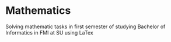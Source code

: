 # Mathematics
Solving mathematic tasks in first semester of studying Bachelor of Informatics in FMI at SU using LaTex
